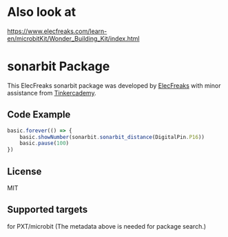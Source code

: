 # Also look at
https://www.elecfreaks.com/learn-en/microbitKit/Wonder_Building_Kit/index.html


# sonarbit Package
This ElecFreaks sonarbit package was developed by [ElecFreaks](https://www.elecfreaks.com/) with minor assistance from [Tinkercademy](https://tinkercademy.com/).


## Code Example
```JavaScript
basic.forever(() => {
    basic.showNumber(sonarbit.sonarbit_distance(DigitalPin.P16))
    basic.pause(100)
})

```

## License
MIT

## Supported targets
for PXT/microbit (The metadata above is needed for package search.)

